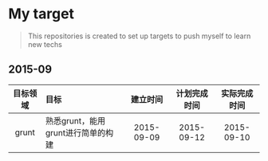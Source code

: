 # My target
> This repositories is created to set up targets to push myself to learn new techs

## 2015-09
| 目标领域 | 目标 | 建立时间 | 计划完成时间 | 实际完成时间 |
|:-------:|:---- |:-------:|:----------:|:-----------:|
| grunt   |熟悉grunt，能用grunt进行简单的构建| 2015-09-09 | 2015-09-12 | 2015-09-10 |

